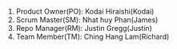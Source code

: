 
<!-- 1st iteration-->

1. Product Owner(PO): Kodai Hiraishi(Kodai)
2. Scrum Master(SM): Nhat huy Phan(James)
3. Repo Manager(RM): Justin Gregg(Justin)
4. Team Member(TM): Ching Hang Lam(Richard)